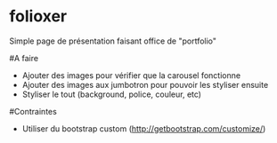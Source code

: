 # folioxer

Simple page de présentation faisant office de "portfolio"

#A faire

- Ajouter des images pour vérifier que la carousel fonctionne
- Ajouter des images aux jumbotron pour pouvoir les styliser ensuite
- Styliser le tout (background, police, couleur, etc)

#Contraintes
 - Utiliser du bootstrap custom (http://getbootstrap.com/customize/)
